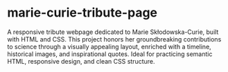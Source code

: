 # marie-curie-tribute-page
A responsive tribute webpage dedicated to Marie Skłodowska-Curie, built with HTML and CSS. This project honors her groundbreaking contributions to science through a visually appealing layout, enriched with a timeline, historical images, and inspirational quotes. Ideal for practicing semantic HTML, responsive design, and clean CSS structure.
